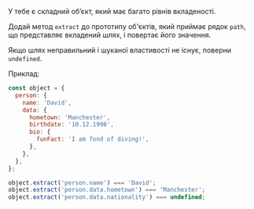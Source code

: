 У тебе є складний об’єкт, який має багато рівнів вкладеності.

Додай метод `extract` до прототипу об'єктів, який приймає рядок `path`, що
представляє вкладений шлях, і повертає його значення.

Якщо шлях неправильний і шуканої властивості не існує, поверни `undefined`.

Приклад:

```javascript
const object = {
  person: {
    name: 'David',
    data: {
      hometown: 'Manchester',
      birthdate: '10.12.1998',
      bio: {
        funFact: 'I am fond of diving!',
      },
    },
  },
};

object.extract('person.name') === 'David';
object.extract('person.data.hometown') === 'Manchester';
object.extract('person.data.nationality') === undefined;
```
